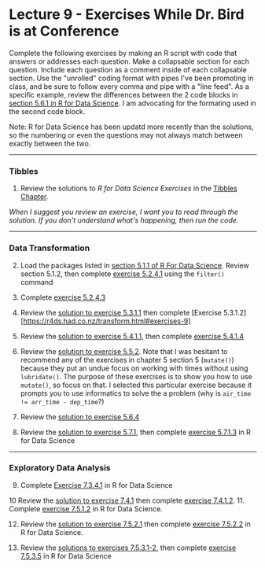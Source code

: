 # Lecture 9 - Exercises While Dr. Bird is at Conference

Complete the following exercises by making an R script with code that answers or addresses each question.  Make a collapsable section for each question.  Include each question as a comment inside of each collapsable section.  Use the "unrolled" coding format with pipes I've been promoting in class, and be sure to follow every comma and pipe with a "line feed". As a specific example, review the differences between the 2 code blocks in [section 5.6.1 in R for Data Science](https://r4ds.had.co.nz/transform.html#combining-multiple-operations-with-the-pipe). I am advocating for the formating used in the second code block. 


Note: R for Data Science has been updatd more recently than the solutions, so the numbering or even the questions may not always match between exactly between the two.

---

### Tibbles

1. Review the solutions to _R for Data Science Exercises_ in the [Tibbles Chapter](https://jrnold.github.io/r4ds-exercise-solutions/tibbles.html).  

_When I suggest you review an exercise, I want you to read through the solution.  If you don't understand what's happening, then run the code._

---

### Data Transformation

2. Load the packages listed in [section 5.1.1 of R For Data Science](https://r4ds.had.co.nz/transform.html).  Review section 5.1.2, then complete [exercise 5.2.4.1](https://r4ds.had.co.nz/transform.html#exercises-8) using the `filter()` command

3. Complete [exercise 5.2.4.3](https://r4ds.had.co.nz/transform.html#exercises-8)


4. Review the [solution to exercise 5.3.1.1](https://jrnold.github.io/r4ds-exercise-solutions/transform.html#exercise-5.3.1) then complete [Exercise 5.3.1.2][https://r4ds.had.co.nz/transform.html#exercises-9]

5. Review the [solution to exercise 5.4.1.1](https://jrnold.github.io/r4ds-exercise-solutions/transform.html#exercise-5.4.1), then complete [exercise 5.4.1.4](https://r4ds.had.co.nz/transform.html#exercises-10)

6. Review the [solution to exercise 5.5.2](https://jrnold.github.io/r4ds-exercise-solutions/transform.html#exercise-5.5.2).  Note that I was hesitant to recommend any of the exercises in chapter 5 section 5 (`mutate()`) because they put an undue focus on working with times without using `lubridate()`.  The purpose of these exercises is to show you how to use `mutate()`, so focus on that.  I selected this particular exercise because it prompts you to use informatics to solve the a problem (why is `air_time != arr_time - dep_time`?)

7. Review the [solution to exercise 5.6.4](https://jrnold.github.io/r4ds-exercise-solutions/transform.html#exercise-5.6.4)

8. Review the [solution to exercise 5.7.1](https://jrnold.github.io/r4ds-exercise-solutions/transform.html#exercise-5.7.1), then complete [exercise 5.7.1.3](https://r4ds.had.co.nz/transform.html#exercises-13) in R for Data Science

---

### Exploratory Data Analysis

9. Complete [Exercise 7.3.4.1](https://r4ds.had.co.nz/exploratory-data-analysis.html#exercises-15) in R for Data Science

10 Review the [solution to exercise 7.4.1](https://jrnold.github.io/r4ds-exercise-solutions/exploratory-data-analysis.html#exercise-7.4.1) then complete [exercise 7.4.1.2](https://r4ds.had.co.nz/exploratory-data-analysis.html#exercises-16).
11. Complete [exercise 7.5.1.2](https://r4ds.had.co.nz/exploratory-data-analysis.html#exercises-17) in R for Data Science.

12. Review the [solution to exercise 7.5.2.1](https://jrnold.github.io/r4ds-exercise-solutions/exploratory-data-analysis.html#two-categorical-variables) then complete [exercise 7.5.2.2](https://r4ds.had.co.nz/exploratory-data-analysis.html#exercises-18) in R for Data Science.

13. Review the [solutions to exercises 7.5.3.1-2](https://jrnold.github.io/r4ds-exercise-solutions/exploratory-data-analysis.html#exercise-7.5.3.5), then complete [exercise 7.5.3.5](https://r4ds.had.co.nz/exploratory-data-analysis.html#exercises-19) in R for Data Science


